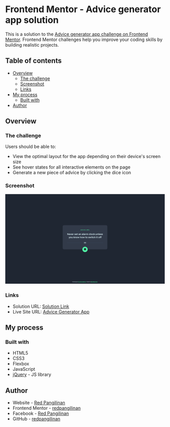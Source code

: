 # Frontend Mentor - Advice generator app solution

This is a solution to the [Advice generator app challenge on Frontend Mentor](https://www.frontendmentor.io/challenges/advice-generator-app-QdUG-13db). Frontend Mentor challenges help you improve your coding skills by building realistic projects.

## Table of contents

- [Overview](#overview)
  - [The challenge](#the-challenge)
  - [Screenshot](#screenshot)
  - [Links](#links)
- [My process](#my-process)
  - [Built with](#built-with)
- [Author](#author)

## Overview

### The challenge

Users should be able to:

- View the optimal layout for the app depending on their device's screen size
- See hover states for all interactive elements on the page
- Generate a new piece of advice by clicking the dice icon

### Screenshot

![](./design/page-screenshot.png)

### Links

- Solution URL: [Solution Link](https://www.frontendmentor.io/solutions/advice-generator-app-scss-js-HCvoyHO0ks)
- Live Site URL: [Advice Generator App](https://advice-gen-proj.netlify.app/)

## My process

### Built with

- HTML5
- CSS3
- Flexbox
- JavaScript
- [jQuery](https://jquery.com/) - JS library

## Author

- Website - [Red Pangilinan](https://redpangilinan.github.io/portfolio/)
- Frontend Mentor - [redpangilinan](https://www.frontendmentor.io/profile/redpangilinan)
- Facebook - [Red Pangilinan](https://www.facebook.com/redpangilinan715)
- GitHub - [redpangilinan](https://github.com/redpangilinan)